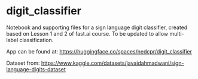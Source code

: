 # digit_classifier
Notebook and supporting files for a sign language digit classifier, created based on Lesson 1 and 2 of fast.ai course. To be updated to allow multi-label classification.

App can be found at: https://huggingface.co/spaces/nedcpr/digit_classifier

Dataset from: https://www.kaggle.com/datasets/javaidahmadwani/sign-language-digits-dataset
